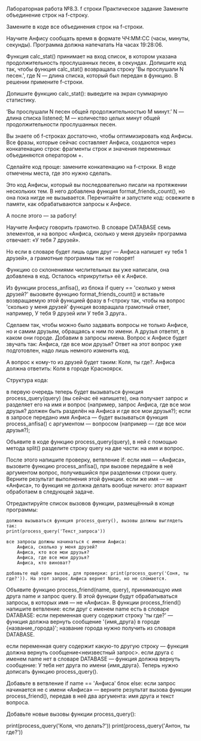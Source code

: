 Лабораторная работа №8.3. f строки
Практическое задание
Замените объединение строк на f-строку.

Замените в коде все объединения строк на f-строки.

Научите Анфису сообщать время в формате ЧЧ:ММ:СС (часы, минуты, секунды). Программа должна напечатать На часах 19:28:06.

Функция calc_stat() принимает на вход список, в котором указана продолжительность прослушанных песен, в секундах. Допишите код так, чтобы функция calc_stat() возвращала строку 'Вы прослушали N песен.', где N — длина списка, который был передан в функцию. В решении примените f-строки.

Допишите функцию calc_stat(): выведите на экран суммарную статистику.

‘Вы прослушали N песен общей продолжительностью M минут.’ N — длина списка listened; M — количество целых минут общей продолжительности прослушанных песен.

Вы знаете об f-строках достаточно, чтобы оптимизировать код Анфисы. Все фразы, которые сейчас составляет Анфиса, создаются через конкатенацию строк: фрагменты строк и значения переменных объединяются оператором +.

Сделайте код проще: замените конкатенацию на f-строки. В коде отмечены места, где это нужно сделать.

Это код Анфисы, который вы последовательно писали на протяжении нескольких тем. В него добавлена функция format_friends_count(), но она пока нигде не вызывается.
Перечитайте и запустите код: освежите в памяти, как обрабатываются запросы к Анфисе.

А после этого — за работу!

Научите Анфису говорить грамотно. В словаре DATABASE семь элементов, и на вопрос «Анфиса, сколько у меня друзей» программа отвечает: «У тебя 7 друзей».

Но если в словаре будет лишь один друг — Анфиса напишет «у тебя 1 друзей», а грамотные программы так не говорят!

Функцию со склонениями числительных вы уже написали, она добавлена в код. Осталось «прикрутить» её к Анфисе.

Из функции process_anfisa(), из блока if query == 'сколько у меня друзей?' вызовите функцию format_friends_count() и вставьте возвращаемую этой функцией фразу в f-строку так, чтобы на вопрос 'сколько у меня друзей' функция возвращала грамотный ответ, например, У тебя 9 друзей или У тебя 3 друга..

Сделаем так, чтобы можно было задавать вопросы не только Анфисе, но и самим друзьям, обращаясь к ним по имени. А друзья ответят, в каком они городе.
Добавим в запросы имена. Вопрос к Анфисе будет звучать так: Анфиса, где все мои друзья? Ответ на этот вопрос уже подготовлен, надо лишь немного изменить код.

А вопрос к кому-то из друзей будет таким: Коля, ты где?. Анфиса должна ответить: Коля в городе Красноярск.

Структура кода:

в первую очередь теперь будет вызываться функция process_query(query) (вы сейчас её напишете), она получает запрос и разделяет его на имя и вопрос (например, запрос Анфиса, где все мои друзья? должен быть разделён на Анфиса и где все мои друзья?);
если в запросе передано имя Анфиса — будет вызываться функция process_anfisa() с аргументом — вопросом (например — где все мои друзья?);

Объявите в коде функцию process_query(query), в ней с помощью метода split() разделите строку query на две части: на имя и вопрос.

После этого напишите проверку, ветвление if:
    если имя — «Анфиса», вызовите функцию process_anfisa(), при вызове передайте в неё аргументом вопрос, получившийся при разделении строки query. Верните результат выполнения этой функции.
    если же имя — не «Анфиса», то функция не должна делать вообще ничего: этот вариант обработаем в следующей задаче.

Отредактируйте список вызовов функции, размещённый в конце программы:

    должна вызываться функция process_query(), вызовы должны выглядеть так:
    print(process_query('Текст_запроса'))

    все запросы должны начинаться с имени Анфиса:
        Анфиса, сколько у меня друзей?
        Анфиса, кто все мои друзья?
        Анфиса, где все мои друзья?
        Анфиса, кто виноват?

    добавьте ещё один вызов, для проверки: print(process_query('Соня, ты где?')). На этот запрос Анфиса вернет None, но не сломается.
Объявите функцию process_friend(name, query), принимающую имя друга name и запрос query. В этой функции будут обрабатываться запросы, в которых имя — не «Анфиса».
В функции process_friend() напишите ветвление: если друг с именем name есть в словаре DATABASE: если переменная query содержит строку 'ты где?' — функция должна вернуть сообщение '{имя_друга} в городе {название_города}'; название города нужно получить из словаря DATABASE.

если переменная query содержит какую-то другую строку — функция должна вернуть сообщение<неизвестный запрос>.
если друга с именем name нет в словаре DATABASE — функция должна вернуть сообщение: У тебя нет друга по имени {имя_друга}.
Теперь нужно дописать функцию process_query().

Добавьте в ветвление if name == 'Анфиса' блок else: если запрос начинается не с имени «Анфиса» — верните результат вызова функции process_friend(), передав в неё два аргумента: имя друга и текст вопроса.

Добавьте новые вызовы функции process_query():

print(process_query('Коля, что делать?')) print(process_query('Антон, ты где?'))
